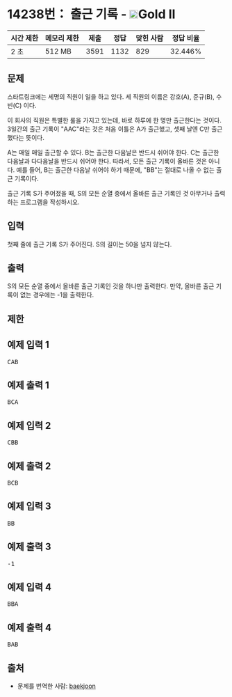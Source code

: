 # 14238번： 출근 기록 - <img src="https://static.solved.ac/tier_small/14.svg" style="height:20px" />Gold II


| 시간 제한 | 메모리 제한 | 제출 | 정답 | 맞힌 사람 | 정답 비율 |
| --- | --- | --- | --- | --- | --- |
| 2 초 | 512 MB | 3591 | 1132 | 829 | 32.446% |


## 문제


스타트링크에는 세명의 직원이 일을 하고 있다. 세 직원의 이름은 강호(A), 준규(B), 수빈(C) 이다.

이 회사의 직원은 특별한 룰을 가지고 있는데, 바로 하루에 한 명만 출근한다는 것이다. 3일간의 출근 기록이 "AAC"라는 것은 처음 이틀은 A가 출근했고, 셋째 날엔 C만 출근했다는 뜻이다.

A는 매일 매일 출근할 수 있다. B는 출근한 다음날은 반드시 쉬어야 한다. C는 출근한 다음날과 다다음날을 반드시 쉬어야 한다. 따라서, 모든 출근 기록이 올바른 것은 아니다. 예를 들어, B는 출근한 다음날 쉬어야 하기 때문에, "BB"는 절대로 나올 수 없는 출근 기록이다.

출근 기록 S가 주어졌을 때, S의 모든 순열 중에서 올바른 출근 기록인 것 아무거나 출력하는 프로그램을 작성하시오.




## 입력


첫째 줄에 출근 기록 S가 주어진다. S의 길이는 50을 넘지 않는다.




## 출력


S의 모든 순열 중에서 올바른 출근 기록인 것을 하나만 출력한다. 만약, 올바른 출근 기록이 없는 경우에는 -1을 출력한다.




## 제한




## 예제 입력 1


<pre>CAB
</pre>


## 예제 출력 1


<pre>BCA
</pre>




## 예제 입력 2


<pre>CBB
</pre>


## 예제 출력 2


<pre>BCB
</pre>




## 예제 입력 3


<pre>BB
</pre>


## 예제 출력 3


<pre>-1
</pre>




## 예제 입력 4


<pre>BBA
</pre>


## 예제 출력 4


<pre>BAB
</pre>






## 출처


- 문제를 번역한 사람: [baekjoon](/user/baekjoon)




